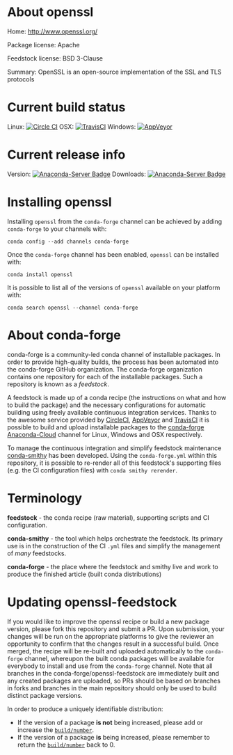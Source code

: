 About openssl
=============

Home: http://www.openssl.org/

Package license: Apache

Feedstock license: BSD 3-Clause

Summary: OpenSSL is an open-source implementation of the SSL and TLS protocols



Current build status
====================

Linux: [![Circle CI](https://circleci.com/gh/conda-forge/openssl-feedstock.svg?style=shield)](https://circleci.com/gh/conda-forge/openssl-feedstock)
OSX: [![TravisCI](https://travis-ci.org/conda-forge/openssl-feedstock.svg?branch=master)](https://travis-ci.org/conda-forge/openssl-feedstock)
Windows: [![AppVeyor](https://ci.appveyor.com/api/projects/status/github/conda-forge/openssl-feedstock?svg=True)](https://ci.appveyor.com/project/conda-forge/openssl-feedstock/branch/master)

Current release info
====================
Version: [![Anaconda-Server Badge](https://anaconda.org/conda-forge/openssl/badges/version.svg)](https://anaconda.org/conda-forge/openssl)
Downloads: [![Anaconda-Server Badge](https://anaconda.org/conda-forge/openssl/badges/downloads.svg)](https://anaconda.org/conda-forge/openssl)

Installing openssl
==================

Installing `openssl` from the `conda-forge` channel can be achieved by adding `conda-forge` to your channels with:

```
conda config --add channels conda-forge
```

Once the `conda-forge` channel has been enabled, `openssl` can be installed with:

```
conda install openssl
```

It is possible to list all of the versions of `openssl` available on your platform with:

```
conda search openssl --channel conda-forge
```


About conda-forge
=================

conda-forge is a community-led conda channel of installable packages.
In order to provide high-quality builds, the process has been automated into the
conda-forge GitHub organization. The conda-forge organization contains one repository
for each of the installable packages. Such a repository is known as a *feedstock*.

A feedstock is made up of a conda recipe (the instructions on what and how to build
the package) and the necessary configurations for automatic building using freely
available continuous integration services. Thanks to the awesome service provided by
[CircleCI](https://circleci.com/), [AppVeyor](http://www.appveyor.com/)
and [TravisCI](https://travis-ci.org/) it is possible to build and upload installable
packages to the [conda-forge](https://anaconda.org/conda-forge)
[Anaconda-Cloud](http://docs.anaconda.org/) channel for Linux, Windows and OSX respectively.

To manage the continuous integration and simplify feedstock maintenance
[conda-smithy](http://github.com/conda-forge/conda-smithy) has been developed.
Using the ``conda-forge.yml`` within this repository, it is possible to re-render all of
this feedstock's supporting files (e.g. the CI configuration files) with ``conda smithy rerender``.


Terminology
===========

**feedstock** - the conda recipe (raw material), supporting scripts and CI configuration.

**conda-smithy** - the tool which helps orchestrate the feedstock.
                   Its primary use is in the construction of the CI ``.yml`` files
                   and simplify the management of *many* feedstocks.

**conda-forge** - the place where the feedstock and smithy live and work to
                  produce the finished article (built conda distributions)


Updating openssl-feedstock
==========================

If you would like to improve the openssl recipe or build a new
package version, please fork this repository and submit a PR. Upon submission,
your changes will be run on the appropriate platforms to give the reviewer an
opportunity to confirm that the changes result in a successful build. Once
merged, the recipe will be re-built and uploaded automatically to the
`conda-forge` channel, whereupon the built conda packages will be available for
everybody to install and use from the `conda-forge` channel.
Note that all branches in the conda-forge/openssl-feedstock are
immediately built and any created packages are uploaded, so PRs should be based
on branches in forks and branches in the main repository should only be used to
build distinct package versions.

In order to produce a uniquely identifiable distribution:
 * If the version of a package **is not** being increased, please add or increase
   the [``build/number``](http://conda.pydata.org/docs/building/meta-yaml.html#build-number-and-string).
 * If the version of a package **is** being increased, please remember to return
   the [``build/number``](http://conda.pydata.org/docs/building/meta-yaml.html#build-number-and-string)
   back to 0.
